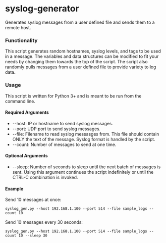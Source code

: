 syslog-generator
================

Generates syslog messages from a user defined file and sends them to a remote host. 

### Functionality
This script generates random hostnames, syslog levels, and tags to be used in a message. The variables and data structures can be modified to fit your needs by changing them towards the top of the script. The script also randomly pulls messages from a user defined file to provide variety to log data.  

### Usage
This script is written for Python 3+ and is meant to be run from the command line.

#### Required Arguments

* --host: IP or hostname to send syslog messages.
* --port: UDP port to send syslog messages.  
* --file: Filename to read syslog messasges from. This file should contain ONLY the text of the message. Syslog format is handled by the script. 
* --count: Number of messages to send at one time. 

#### Optional Arguments

* --sleep: Number of seconds to sleep until the next batch of messages is sent. Using this argument continues the script indefinitely or until the CTRL-C combination is invoked.  

#### Example

Send 10 messages at once:
```
syslog_gen.py --host 192.168.1.100 --port 514 --file sample_logs --count 10 
```

Send 10 messages every 30 seconds:
```
syslog_gen.py --host 192.168.1.100 --port 514 --file sample_logs --count 10 --sleep 30 
```
